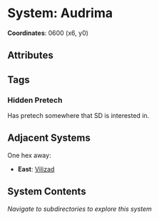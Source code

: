 # System: Audrima

**Coordinates**: 0600 (x6, y0)

## Attributes

## Tags

### Hidden Pretech 

Has pretech somewhere that SD is interested in. 

## Adjacent Systems

One hex away:
- **East**: [Vilizad](../Vilizad/system.md)

## System Contents

_Navigate to subdirectories to explore this system_
